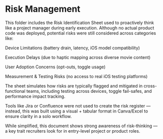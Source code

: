 # Risk Management
This folder includes the Risk Identification Sheet used to proactively think like a project manager during early execution.
Although no actual product code was deployed, potential risks were still considered across categories like:

Device Limitations (battery drain, latency, iOS model compatibility)

Execution Delays (due to haptic mapping across diverse movie content)

User Adoption Concerns (opt-outs, toggle usage)

Measurement & Testing Risks (no access to real iOS testing platforms)

The sheet simulates how risks are typically flagged and mitigated in cross-functional teams, including testing across devices, toggle fail-safes, and performance impact tracking.

Tools like Jira or Confluence were not used to create the risk register — instead, this was built using a visual + tabular format in Canva/Excel to ensure clarity in a solo workflow.

While simplified, this document shows strong awareness of risk-thinking — a key trait recruiters look for in entry-level project or product roles.
